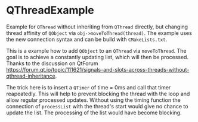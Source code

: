 # QThreadExample
Example for `QThread` without inheriting from `QThread` directly, but changing thread affinity of `QObject` via `obj->moveToThread(thread)`.
The example uses the new connection syntax and can be build with `CMakeLists.txt`.

This is a example how to add `QObject` to an `QThread` via `moveToThread`. The goal is to achieve a constantly updating list, which will then be processed.
Thanks to the discussion on QtForum https://forum.qt.io/topic/111621/signals-and-slots-across-threads-without-qthread-inheritance.

The trick here is to insert a `QTimer` of time = 0ms and call that timer reapeatedly. This will help to prevent blocking the thread with the loop and allow regular processed updates.
Without using the timing function the connection of `processList` with the thread's start would give no chance to update the list. The processing of the list would have become blocking.
